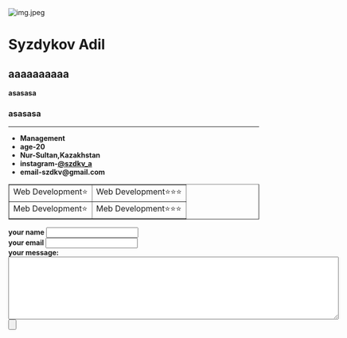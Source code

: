 <!DOCTYPE html>
<html lang="en" dir="ltr">

  <head>
    <meta charset="utf-8">
    <meta name="twitter:" content="Adil Syzdykov">
    <meta name="twitter:" content="Web Development">
    <title>Adil portfolio</title>
  </head>

  <body>
    <img src="img/sad.jpg" alt="img.jpeg">
    <h1> Syzdykov Adil </h1>
    <h2> aaaaaaaaaa </h2>
    <b> asasasa <strong></strong>
    <h3>asasasa</h3>


<hr>
<ul>
  <li>Management</li>
  <li>age-20</li>
  <li>Nur-Sultan,Kazakhstan</li>
  <li>instagram-<a href="https://www.instagram.com/szdkv_a/?hl=ru"target="_blank">@szdkv_a</a></li>
  <li>email-szdkv@gmail.com</li>
</ul>
<table border="1">
  <tr>
    <td>Web Development⭐</td>
    <td>Web Development⭐⭐⭐</td>
    <tr>
      <td>Meb Development⭐</td>
      <td>Meb Development⭐⭐⭐</td>
    </tr>

  </tr>
</table>
<p>


  <p>
<form  action="mailto:yabsttar@nu.edu.kz" method="post" enctype="text/plain">
  <label> your name</label>
  <input type="text" name="name" value=""><br>
<label> your email</label>
<input type="email" name="your email" value=""><br>
<label>your message:</label><br>
<textarea name="your message" rows="8" cols="80"></textarea>
<input type="submit" name="" value="">
</form>
  </body>
</html>
